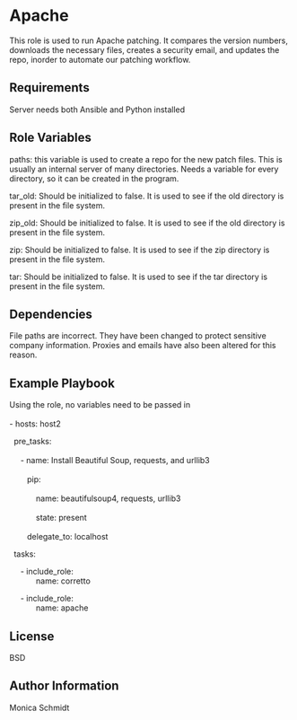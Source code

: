 Apache
=========

This role is used to run Apache patching. It compares the version numbers, downloads the necessary files, creates a security email, and updates the repo, inorder to automate our patching workflow.


Requirements
------------

Server needs both Ansible and Python installed


Role Variables
--------------

paths: this variable is used to create a repo for the new patch files. This is usually an internal server of many directories. Needs a variable for every directory, so it can be created in the program.

tar_old: Should be initialized to false. It is used to see if the old directory is present in the file system.

zip_old: Should be initialized to false. It is used to see if the old directory is present in the file system.

zip: Should be initialized to false. It is used to see if the zip directory is present in the file system.

tar: Should be initialized to false. It is used to see if the tar directory is present in the file system.


Dependencies
------------

File paths are incorrect. They have been changed to protect sensitive company information. Proxies and emails have also been altered for this reason.


Example Playbook
----------------

Using the role, no variables need to be passed in
<br></br>
\- hosts: host2

  &nbsp; pre_tasks:
  <br></br>
    &nbsp; &nbsp; &nbsp;\- name: Install Beautiful Soup, requests, and urllib3 
    <br></br>
    &nbsp; &nbsp; &nbsp; &nbsp; pip: 
    <br></br>
     &nbsp; &nbsp; &nbsp; &nbsp; &nbsp; &nbsp; name: beautifulsoup4, requests, urllib3
    <br></br>
     &nbsp; &nbsp; &nbsp; &nbsp; &nbsp; &nbsp; state: present
    <br></br>
     &nbsp; &nbsp; &nbsp; &nbsp; delegate_to: localhost

  &nbsp; tasks:

   &nbsp; &nbsp; &nbsp;\- include_role:  
   &nbsp; &nbsp; &nbsp; &nbsp; &nbsp; &nbsp; name: corretto

   &nbsp; &nbsp; &nbsp;\- include_role:  
   &nbsp; &nbsp; &nbsp; &nbsp; &nbsp; &nbsp; name: apache

   

License
-------

BSD


Author Information
------------------

Monica Schmidt

